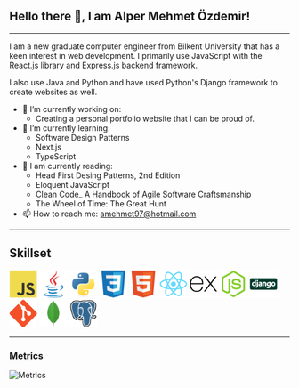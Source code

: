 ## Hello there 👋, I am Alper Mehmet Özdemir!

---
I am a new graduate computer engineer from Bilkent University that has a keen interest in web development. I primarily use JavaScript with the React.js library and Express.js backend framework.

I also use Java and Python and have used Python's Django framework to create websites as well.

- 🔭 I’m currently working on:
  -  Creating a personal portfolio website that I can be proud of.
- 🌱 I’m currently learning:
  - Software Design Patterns
  - Next.js
  - TypeScript
- 📖 I am currently reading:
  - Head First Desing Patterns, 2nd Edition
  - Eloquent JavaScript
  - Clean Code_ A Handbook of Agile Software Craftsmanship
  - The Wheel of Time: The Great Hunt 
- 📫 How to reach me: amehmet97@hotmail.com

---

## Skillset

<img src="https://github.com/devicons/devicon/blob/master/icons/javascript/javascript-original.svg" alt="javascript logo" width="50" height="50"/>  <img src="https://github.com/devicons/devicon/blob/master/icons/java/java-original.svg" alt="java logo" width="50" height="50"/>  <img src="https://github.com/devicons/devicon/blob/master/icons/python/python-original.svg" alt="python logo" width="50" height="50"/>  <img src="https://github.com/devicons/devicon/blob/master/icons/css3/css3-original.svg" alt="css3 logo" width="50" height="50"/>  <img src="https://github.com/devicons/devicon/blob/master/icons/html5/html5-original.svg" alt="html5 logo" width="50" height="50"/> <img src="https://github.com/devicons/devicon/blob/master/icons/react/react-original.svg" alt="react logo" width="50" height="50"/> <img src="https://github.com/devicons/devicon/blob/master/icons/express/express-original.svg" alt="express.js logo" width="50" height="50"/>  <img src="https://github.com/devicons/devicon/blob/master/icons/nodejs/nodejs-original.svg" alt="node.js logo" width="50" height="50"/> <img src="https://github.com/devicons/devicon/blob/master/icons/django/django-original.svg" alt="django logo" width="50" height="50"/>  <img src="https://github.com/devicons/devicon/blob/master/icons/git/git-original.svg" alt="git logo" width="50" height="50"/> <img src="https://github.com/devicons/devicon/blob/master/icons/mongodb/mongodb-original.svg" alt="mongodb logo" width="50" height="50"/> <img src="https://github.com/devicons/devicon/blob/master/icons/postgresql/postgresql-original.svg" alt="postgresql logo" width="50" height="50"/>

---

### Metrics

![Metrics](https://metrics.lecoq.io/AlperMehmetOzdemir?template=classic&config.timezone=Europe%2FIstanbul)

<!--
**AlperMehmetOzdemir/AlperMehmetOzdemir** is a ✨ _special_ ✨ repository because its `README.md` (this file) appears on your GitHub profile.

Here are some ideas to get you started:

- 🔭 I’m currently working on ...
- 🌱 I’m currently learning ...
- 👯 I’m looking to collaborate on ...
- 🤔 I’m looking for help with ...
- 💬 Ask me about ...
- 📫 How to reach me: ...
- 😄 Pronouns: ...
- ⚡ Fun fact: ...
-->
